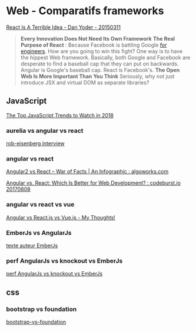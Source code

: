 # Web - Comparatifs frameworks

[React Is A Terrible Idea - Dan Yoder - 20150311](https://www.pandastrike.com/posts/20150311-react-bad-idea)

>
> **Every Innovation Does Not Need Its Own Framework**
> **The Real Purpose of React** : Because Facebook is battling Google [for engineers](https://www.theatlantic.com/technology/archive/2014/07/inside-the-ugly-recruitment-battle-between-facebook-and-google/374386/).
> How are you going to win this fight? One way is to have the hippest Web framework.
> Basically, both Google and Facebook are desperate to find a baseball cap that they can put on backwards. Angular is Google's baseball cap. React is Facebook's.
> **The Open Web Is More Important Than You Think**
> Seriously, why not just introduce JSX and virtual DOM as separate libraries?
>

## JavaScript

[The Top JavaScript Trends to Watch in 2018](https://hackernoon.com/the-top-javascript-trends-to-watch-in-2018-a8437dd94425)

### aurelia vs angular vs react

[rob-eisenberg interview](https://medium.com/hashnode-insights/rob-eisenberg-on-aurelia-and-how-it-stacks-up-against-angular-2-and-react-82721d714449#.wqkh2r5em)

### angular vs react

[Angular2 vs React – War of Facts | An Infographic : algoworks.com](http://www.algoworks.com/infographics/angularjs-vs-react-facts-figures/)

[Angular vs. React: Which Is Better for Web Development? : codeburst.io 20170808](https://codeburst.io/angular-vs-react-which-is-better-for-web-development-e0dd1fefab5b)

### angular vs react vs vue

[Angular vs React.js vs Vue.js - My Thoughts!](https://www.youtube.com/watch?v=KMX1mFEmM3E)

### EmberJs vs AngularJs

[texte auteur EmberJs](http://www.quora.com/Client-side-MVC/Is-Angular-js-or-Ember-js-the-better-choice-for-JavaScript-frameworks)

### perf AngularJs vs knockout vs EmberJs

[perf AngularJs vs knockout vs EmberJs](http://jsperf.com/angular-vs-knockout-vs-ember/2)

## css

### bootstrap vs foundation

[bootstrap-vs-foundation](http://designmodo.com/bootstrap-vs-foundation/)
